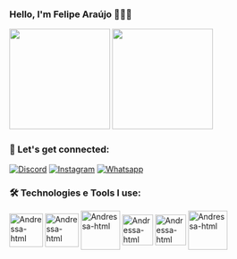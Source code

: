 ### Hello, I'm Felipe Araújo 👨🏽‍💻

<div>
  <img height="180em" src="https://github-readme-stats.vercel.app/api?username=FelipeAraujo32&show_icons=true&theme=dark"/>
  <img height="180em" src="https://github-readme-stats.vercel.app/api/top-langs/?username=FelipeAraujo32&layout=compact&theme=dark"/>
</div>
    
 ### 📲 Let's get connected:

[![Discord](https://img.shields.io/badge/LinkedIn-0077B5?style=for-the-badge&logo=linkedin&logoColor=white)](https://www.linkedin.com/in/felipearaujodev32/)
[![Instagram](https://img.shields.io/badge/Instagram-E4405F?style=for-the-badge&logo=instagram&logoColor=white)](https://www.instagram.com/felipesilva322/)
[![Whatsapp](https://img.shields.io/badge/WhatsApp-25D366?style=for-the-badge&logo=whatsapp&logoColor=white)](https://api.whatsapp.com/send?phone=5561998055288)

### 🛠️ Technologies e Tools I use:

<div>
  <img align="center" alt="Andressa-html" height="60" width="60" src="https://cdn.jsdelivr.net/gh/devicons/devicon/icons/java/java-original-wordmark.svg"/>
  <img align="center" alt="Andressa-html" height="60" width="60" src="https://cdn.jsdelivr.net/gh/devicons/devicon/icons/spring/spring-original-wordmark.svg"/>
  <img align="center" alt="Andressa-html" height="70" width="70" src="https://cdn.jsdelivr.net/gh/devicons/devicon/icons/mysql/mysql-original-wordmark.svg"/>
  <img align="center" alt="Andressa-html" height="55" width="55" src="https://cdn.jsdelivr.net/gh/devicons/devicon/icons/python/python-original-wordmark.svg"/>
  <img align="center" alt="Andressa-html" height="55" width="55" src="https://cdn.jsdelivr.net/gh/devicons/devicon/icons/arduino/arduino-original-wordmark.svg"/>
  <img align="center" alt="Andressa-html" height="70" width="70" src="https://cdn.jsdelivr.net/gh/devicons/devicon/icons/git/git-plain-wordmark.svg"/>
</div>
